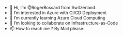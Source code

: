 - 👋 Hi, I’m @RogerBossard from Switzerland
- 👀 I’m interested in Azure with CI/CD Deployment
- 🌱 I’m currently learning Azure Cloud Computing
- 💞️ I’m looking to collaborate on Infrastructure-as-Code
- 📫 How to reach me ? By Mail please.

<!---
RogerBossard-Switzerland/RogerBossard-Switzerland is a ✨ special ✨ repository because its `README.md` (this file) appears on your GitHub profile.
You can click the Preview link to take a look at your changes.
--->
